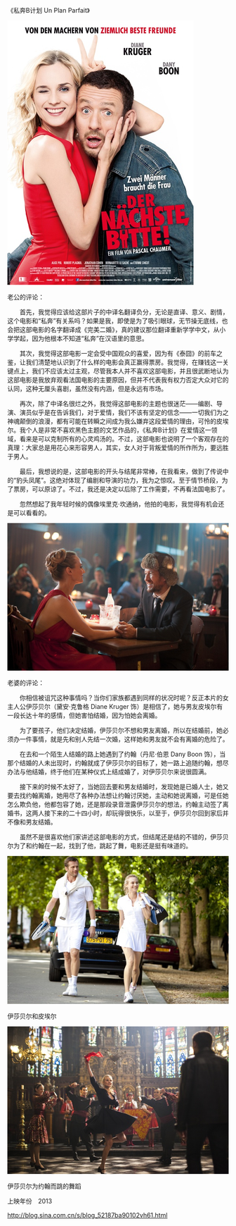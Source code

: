 《私奔B计划 Un Plan Parfait》

			
![](./img/001vda4xzy6PDJfi9G252&690.jpg)


老公的评论：


　　首先，我觉得应该给这部片子的中译名翻译负分，无论是直译、意义、剧情，这个电影和“私奔”有关系吗？如果是我，即使是为了吸引眼球，无节操无底线，也会把这部电影的名字翻译成《完美二婚》，真的建议那位翻译重新学学中文，从小学学起，因为他根本不知道“私奔”在汉语里的意思。


　　其次，我觉得这部电影一定会受中国观众的喜爱，因为有《泰囧》的前车之鉴，让我们清楚地认识到了什么样的电影会真正赢得票房。我觉得，在赚钱这一关键点上，我们不应该太过主观，尽管我本人并不喜欢这部电影，并且很武断地认为这部电影是我放弃观看法国电影的主要原因，但并不代表我有权力否定大众对它的认同，这种无厘头喜剧，虽然没有内涵，但是永远有市场。


　　再次，除了中译名很烂之外，我觉得这部电影的主题也很迷茫——编剧、导演、演员似乎是在告诉我们，对于爱情，我们不该有坚定的信念——一切我们为之神魂颠倒的浪漫，都有可能在转瞬之间成为我么嫌弃这段爱情的理由，可怜的皮埃尔。我个人是非常不喜欢黑色主题的文艺作品的，《私奔B计划》在爱情这一领域，看来是可以克制所有的心灵鸡汤的。不过，这部电影也说明了一个客观存在的真理：大家总是用花心来形容男人，其实，女人对于背叛爱情的所作所为，要远胜于男人。


　　最后，我想说的是，这部电影的开头与结尾非常棒，在我看来，做到了传说中的“豹头凤尾”。这绝对体现了编剧和导演的功力，我为之惊叹。至于情节桥段，为了票房，可以原谅了。不过，我还是决定以后除了工作需要，不再看法国电影了。

　　忽然想起了我年轻时候的偶像埃里克·坎通纳，他拍的电影，我觉得有机会还是可以看看的。

![](./img/001vda4xzy6PDJl3ow800&690.jpg)


老婆的评论：

　　你相信被诅咒这种事情吗？当你们家族都遇到同样的状况时呢？反正本片的女主人公伊莎贝尔（黛安·克鲁格 Diane
Kruger 饰）是相信了，她与男友皮埃尔有一段长达十年的感情，但她害怕结婚，因为怕她会离婚。


　　为了要孩子，他们决定结婚，伊莎贝尔不想和男友离婚，所以在结婚前，她必须办一件事情，就是先和别人先结一次婚，这样她和男友就不会有离婚的危险了。

　　在去和一个陌生人结婚的路上她遇到了约翰（丹尼·伯恩 Dany Boon
饰），当那个结婚的人未出现时，约翰就成了伊莎贝尔的目标了，她一路上追随约翰，想尽办法与他结婚，终于他们在某种仪式上结成婚了，对伊莎贝尔来说很圆满。


　　接下来的时候不太好了，当她回去要和男友结婚时，发现她是已婚人士，她又要去找约翰离婚，她用尽了各种办法想让约翰讨厌她，主动和她说离婚，可是任她怎么欺负他，他都包容了她，还是那段录音泄露伊莎贝尔的想法，约翰主动签了离婚书，这两人接下来的二十四小时，却玩得很快乐，以至于，伊莎贝尔回到家后并不像和男友结婚。


　　虽然不是很喜欢他们家讲述这部电影的方式，但结尾还是结的不错的，伊莎贝尔为了和约翰在一起，找到了他，跳起了舞，电影还是挺有味道的。

![](./img/001vda4xzy6PDJlLwqy66&690.jpg)

伊莎贝尔和皮埃尔

![](./img/001vda4xzy6PDJlMpY662&690.jpg)

伊莎贝尔为约翰而跳的舞蹈

上映年份　2013							
		
http://blog.sina.com.cn/s/blog_52187ba90102vh61.html
